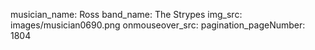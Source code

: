 musician_name: Ross
band_name: The Strypes
img_src: images/musician0690.png
onmouseover_src: 
pagination_pageNumber: 1804